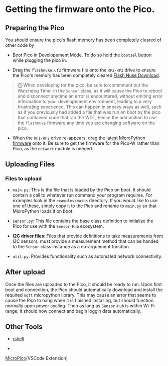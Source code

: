 # Getting the firmware onto the Pico.

## Preparing the Pico
You should ensure the pico's flash memory has been completely cleared of other code by 

- Boot Pico in Developement Mode. To do so hold the `bootsel` button while
plugging the pico in.

- Drag the `flashnuke.uf2` firmware file onto the `RPI-RP2` drive to ensure the
Pico's memory has been completely cleared.[Flash Nuke
Download](https://www.raspberrypi.com/documentation/microcontrollers/raspberry-pi-pico.html#resetting-flash-memory).

> **&#9432;** When developing for the pico, be sure to commment out the Watchdog
Timer in the `Sensor` class, as it will cause the Pico to reboot and disconnect
anytime an error is encountered, without emiting error information to your
developement environment, leading to a very frustrating experience. This can
happen in sneaky ways as well, such as if you previously had added a file that
was run on boot by the pico that contained code that ran the WDT, hence the
admonition to use the `flashnuke` firmware any time you are changing software on
the pico.

- When the `RPI-RP2` drive re-appears, drag the [latest MicroPython
firmware](https://micropython.org/download/RPI_PICO_W/) onto it. Be sure to get
the firmware for the Pico-W rather than Pico, as the `network` module is needed.

## Uploading Files


### Files to upload

- `main.py`: This is the file that is loaded by the Pico on boot. It should
contain a call to whatever run command your program requires. For examples look
in the `examples/mains` directory. If you would like to use one of these, simply
copy it to the Pico and rename to `main.py` so that MicroPython loads it on
boot.

- `sensor.py`: This file contains the base class definition to initialize the
Pico for use with the `Sensor-Hub` ecosystem.

- **I2C driver files**: Files that provide definitions to take measurements from
I2C sensors, must provide a measurement method that can be handed to the
`Sensor` class instance as a no-arguement function.

- `util.py`: Provides functionality such as automated network connectivity.

## After upload

Once the files are uploaded to the Pico, it should be ready to run. Upon first
boot and connection, the Pico should automatically download and install the
required `mqtt` micropython library. This may cause an error that seems to cause
the Pico to hang when it is finished installing, but should function normally
upon power cycling. Then as long as `Sensor-Hub` is within Wi-Fi range, it
should now connect and begin loggin data automatically.


## Other Tools

- [rshell](https://github.com/dhylands/rshell)

-
[MicroPico](https://marketplace.visualstudio.com/items?itemName=paulober.pico-w-go)(VSCode
Extension)
